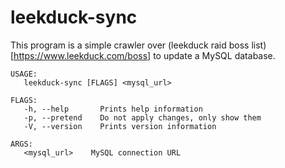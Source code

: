 # leekduck-sync

This program is a simple crawler over (leekduck raid boss list)[https://www.leekduck.com/boss] to update a MySQL database.

 ```
 USAGE:
    leekduck-sync [FLAGS] <mysql_url>

FLAGS:
    -h, --help       Prints help information
    -p, --pretend    Do not apply changes, only show them
    -V, --version    Prints version information

ARGS:
    <mysql_url>    MySQL connection URL
```
